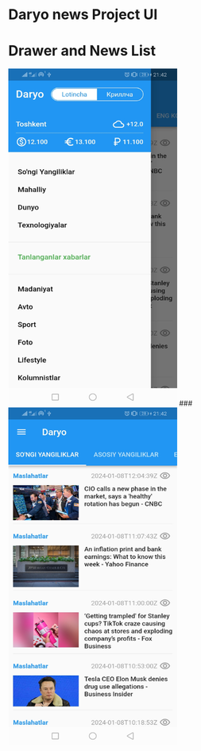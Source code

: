 # Daryo news  Project UI

# Drawer and News List
<img src="ui_images/ui1.jpg" width = 340 height = 680 > ### <img src="ui_images/ui2.jpg" width = 340 height = 680 >



